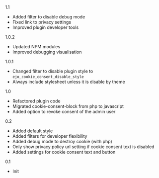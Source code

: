 1.1
- Added filter to disable debug mode
- Fixed link to privacy settings
- Improved plugin developer tools

1.0.2
- Updated NPM modules
- Improved debugging visualisation

1.0.1
- Changed filter to disable plugin style to `ejo_cookie_consent_disable_style`
- Always include stylesheet unless it is disable by theme

1.0
- Refactored plugin code
- Migrated cookie-consent-block from php to javascript
- Added option to revoke consent of the admin user

0.2
- Added default style
- Added filters for developer flexibility
- Added debug mode to destroy cookie (with php)
- Only show privacy policy url setting if cookie consent text is disabled
- Added settings for cookie consent text and button

0.1
- Init
